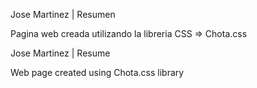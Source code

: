 Jose Martinez | Resumen

Pagina web creada utilizando la libreria CSS => Chota.css

Jose Martinez | Resume 

Web page created using Chota.css library
